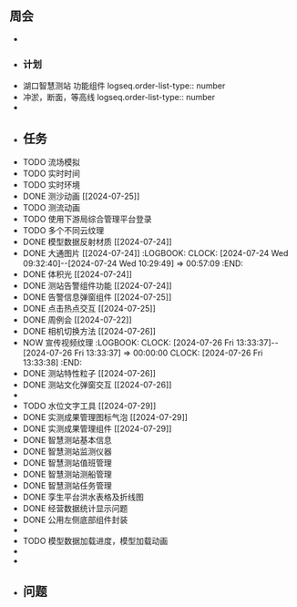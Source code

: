## 周会
-
- ### 计划
- 湖口智慧测站 功能组件
  logseq.order-list-type:: number
- 冲淤，断面，等高线
  logseq.order-list-type:: number
-
- ## 任务
- TODO 流场模拟
- TODO 实时时间
- TODO  实时环境
- DONE 测沙动画 [[2024-07-25]]
- TODO 测流动画
- TODO 使用下游局综合管理平台登录
- TODO 多个不同云纹理
- DONE 模型数据反射材质 [[2024-07-24]]
- DONE 大通图片 [[2024-07-24]]
  :LOGBOOK:
  CLOCK: [2024-07-24 Wed 09:32:40]--[2024-07-24 Wed 10:29:49] =>  00:57:09
  :END:
- DONE 体积光 [[2024-07-24]]
- DONE 测站告警组件功能 [[2024-07-24]]
- DONE 告警信息弹窗组件 [[2024-07-25]]
- DONE 点击热点交互 [[2024-07-25]]
- DONE 周例会 [[2024-07-22]]
- DONE 相机切换方法 [[2024-07-26]]
- NOW 宣传视频纹理
  :LOGBOOK:
  CLOCK: [2024-07-26 Fri 13:33:37]--[2024-07-26 Fri 13:33:37] =>  00:00:00
  CLOCK: [2024-07-26 Fri 13:33:38]
  :END:
- DONE 测站特性粒子 [[2024-07-26]]
- DONE 测站文化弹窗交互 [[2024-07-26]]
-
- TODO 水位文字工具 [[2024-07-29]]
- DONE 实测成果管理图标气泡 [[2024-07-29]]
- DONE 实测成果管理组件 [[2024-07-29]]
- DONE 智慧测站基本信息
- DONE 智慧测站监测仪器
- DONE 智慧测站值班管理
- DONE 智慧测站测船管理
- DONE 智慧测站任务管理
- DONE 孪生平台洪水表格及折线图
- DONE 经营数据统计显示问题
- DONE 公用左侧底部组件封装
-
- TODO 模型数据加载进度，模型加载动画
-
-
- ## 问题